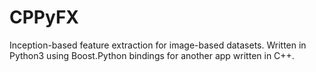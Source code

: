 # CPPyFX
Inception-based feature extraction for image-based datasets. Written in Python3 using Boost.Python bindings for another app written in C++.

